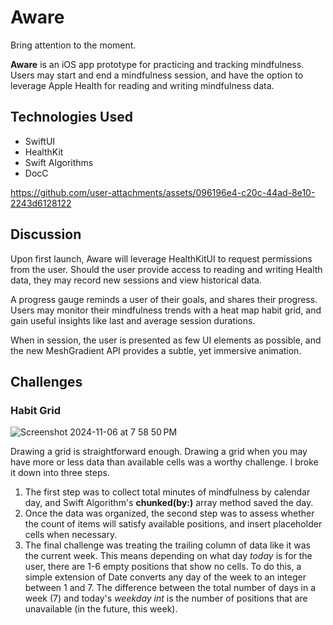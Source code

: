 # Aware
Bring attention to the moment.

<b>Aware</b> is an iOS app prototype for practicing and tracking mindfulness. Users may start and end a mindfulness session, and have the option to leverage Apple Health for reading and writing mindfulness data.

## Technologies Used
- SwiftUI
- HealthKit
- Swift Algorithms
- DocC

https://github.com/user-attachments/assets/096196e4-c20c-44ad-8e10-2243d6128122

## Discussion
Upon first launch, Aware will leverage HealthKitUI to request permissions from the user. Should the user provide access to reading and writing Health data, they may record new sessions and view historical data.

A progress gauge reminds a user of their goals, and shares their progress. Users may monitor their mindfulness trends with a heat map habit grid, and gain useful insights like last and average session durations.

When in session, the user is presented as few UI elements as possible, and the new MeshGradient API provides a subtle, yet immersive animation. 

## Challenges

### Habit Grid
![Screenshot 2024-11-06 at 7 58 50 PM](https://github.com/user-attachments/assets/3f84a43e-af60-469f-9302-342db5c078b0)

Drawing a grid is straightforward enough. Drawing a grid when you may have more or less data than available cells was a worthy challenge. I broke it down into three steps.

1. The first step was to collect total minutes of mindfulness by calendar day, and Swift Algorithm's <b>chunked(by:)</b> array method saved the day.
2. Once the data was organized, the second step was to assess whether the count of items will satisfy available positions, and insert placeholder cells when necessary.
3. The final challenge was treating the trailing column of data like it was the current week. This means depending on what day <i>today</i> is for the user, there are 1-6 empty positions that show no cells. To do this, a simple extension of Date converts any day of the week to an integer between 1 and 7. The difference between the total number of days in a week (7) and today's <i>weekday int</i> is the number of positions that are unavailable (in the future, this week). 
